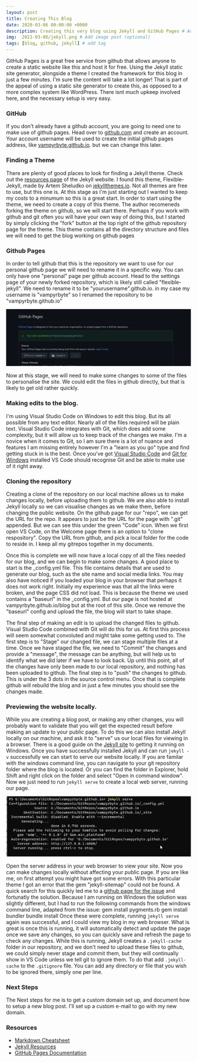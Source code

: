 ```yaml
---
layout: post
title: Creating This Blog
date: 2020-03-06 00:00:00 +0000
description: Creating this very blog using Jekyll and GitHub Pages # Add post description (optional)
img:  2021-03-06/jekyll.png # Add image post (optional)
tags: [blog, github, jekyll] # add tag
---
```


GitHub Pages is a great free service from github that allows anyone to create a static website like this and host it for free. Using the Jekyll static site generator, alongside a theme I created the framework for this blog in just a few minutes. I'm sure the content will take a lot longer! 
That is part of the appeal of using a static site generator to create this, as opposed to a more complex system like WordPress. There isnt much upkeep involved here, and the necessary setup is very easy.

### GitHub
If you don't already have a github account, you are going to need one to make use of github pages. Head over to [github.com](https://github.com) and create an account. Your account username will be used to create the initial github pages address, like [vampyrbyte.github.io](https://vampyrbyte.github.io). but we can change this later.

### Finding a Theme
There are plenty of good places to look for finding a Jekyll theme. Check out the [resources page](https://jekyllrb.com/resources/) of the Jekyll website. I found this theme, Flexible-Jekyll, made by Artem Sheludko on [jekyllthemes.io](https://jekyllthemes.io/). Not all themes are free to use, but this one is. At this stage as I'm just starting out I wanted to keep my costs to a minumum so this is a great start. 
In order to start using the theme, we need to create a copy of this theme. The author recomeneds forking the theme on github, so we will start there. Perhaps if you work with github and git often you will have your own way of doing this, but I started by simply clicking the "fork" button at the top right of the github repository page for the theme.
This theme contains all the directory structure and files we will need to get the blog working on github pages

### Github Pages
In order to tell github that this is the repository we want to use for our personal github page we will need to rename it in a specific way. You can only have one "personal" page per github account. Head to the settings page of your newly forked repository, which is likely still called "flexible-jekyll". We need to rename it to be "yourusername".github.io. in my case my username is "vampyrbyte" so I renamed the repository to be "vampyrbyte.github.io"

![github pages configuration](/assets/img/2021-03-06/githubpages.png)

Now at this stage, we will need to make some changes to some of the files to personalise the site. We could edit the files in github directly, but that is likely to get old rather quickly.

### Making edits to the blog.
I'm using Visual Studio Code on Windows to edit this blog. But its all possible from any text editor. Nearly all of the files required will be plain text. Visual Studio Code integrates with Git, which does add some complexity, but it will allow us to keep track of the changes we make. I'm a novice when it comes to Git, so I am sure there is a lot of nuance and features I am missing entirely however I'm a "learn as you go" type and find getting stuck in is the best. Once you've got [Visual Studio Code](https://code.visualstudio.com/) and [Git for Windows](https://git-scm.com/download/win) installed VS Code should recognise Git and be able to make use of it right away.

### Cloning the repository
Creating a clone of the repository on our local machine allows us to make changes locally, before uploading them to github. We are also able to install Jekyll locally so we can visualise changes as we make them, before changing the public website. On the github page for our "repo", we can get the URL for the repo. It appears to just be the URL for the page with ".git" appended. But we can see this under the green "Code" icon. 
When we first open VS Code, on the Welcome page there is an option to "clone respository". Copy the URL from github, and pick a local folder for the code to reside in. I keep all my gitrepos together in my documents.

Once this is complete we will now have a local copy of all the files needed for our blog, and we can begin to make some changes. A good place to start is the _config.yml file. This file contains details that are used to generate our blog, such as the site name and social media links. 
You may also have noticed if you loaded your blog in your browser that perhaps it does not work right. Initially my experience was that all the links were broken, and the page CSS did not load. This is because the theme we used contains a "baseurl" in the _config.yml. But our page is not hosted at vampyrbyte.github.io/blog but at the root of this site. Once we remove the "baseurl" config and upload the file, the blog will start to take shape.

The final step of making an edit is to upload the changed files to github. Visual Studio Code combined with Git will do this for us. At first this process will seem somewhat convoluted and might take some getting used to. The first step is to "Stage" our changed file, we can stage multiple files at a time. Once we have staged the file, we need to "Commit" the changes and provide a "message", the message can be anything, but will help us to identify what we did later if we have to look back. Up until this point, all of the changes have only been made to our local repository, and nothing has been uploaded to github. The final step is to "push" the changes to github. This is under the 3 dots in the source control menu. Once that is complete github will rebuild the blog and in just a few minutes you should see the changes made.

### Previewing the website locally.
While you are creating a blog post, or making any other changes, you will probably want to validate that you will get the expected result before making an update to your public page. To do this we can also install Jekyll locally on our machine, and ask it to "serve" us our local files for viewing in a browser.
There is a good guide on the [Jekyll site](https://jekyllrb.com/docs/installation/windows/) to getting it running on Windows. Once you have successfully installed Jekyll and can run `jekyll -v` successfully we can start to serve our website locally. If you are familar with the windows command line, you can navigate to your git repository folder where the blog is located. Or you can find the folder in Explorer, hold Shift and right click on the folder and select "Open in command window". Now we just need to run `jekyll serve` to create a local web server, running our page.

![jekyll serve](/assets/img/2021-03-06/jekyllserve.png)

Open the server address in your web browser to view your site. Now you can make changes locally without affecting your public page. 
If you are like me, on first attempt you might have got some errors. With this particular theme I got an error that the gem "jekyll-sitemap" could not be found. A quick search for this quickly led me to a [github page for the issue](https://github.com/jekyll/jekyll/issues/4972) and fortunatly the solution. Because I am running on Windows the solution was slightly different, but I had to run the following commands from the windows command line, adapted from the issue:
    gem install pygments.rb
    gem install bundler
    bundle install
Once these were complete, running `jekyll serve` again was successful, and I could view my blog in my web browser.
What is great is once this is running, it will automatically detect and update the page once we save any changes, so you can quickly save and refresh the page to check any changes.
While this is running, Jekyll creates a `.jekyll-cache` folder in our repository, and we don't need to upload these files to github, we could simply never stage and commit them, but they will continually show in VS Code unless we tell git to ignore them. To do that add `.jekyll-cache` to the `.gitignore` file. You can add any directory or file that you wish to be ignored there, simply one per line.

### Next Steps

The Next steps for me is to get a custom domain set up, and document how to setup a new blog post. I'll set up a custom e-mail to go with my new domain.

### Resources
- [Markdown Cheatsheet](https://www.markdownguide.org/cheat-sheet/)
- [Jekyll Resources](https://jekyllrb.com/resources/)
- [GitHub Pages Documentation](https://docs.github.com/en/github/working-with-github-pages)